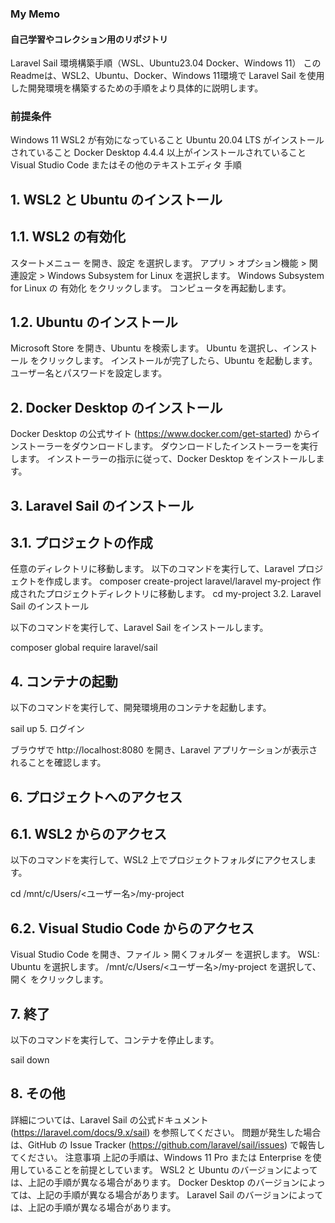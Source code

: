 

### My Memo

#### 自己学習やコレクション用のリポジトリ


Laravel Sail 環境構築手順（WSL、Ubuntu23.04 Docker、Windows 11）
このReadmeは、WSL2、Ubuntu、Docker、Windows 11環境で Laravel Sail を使用した開発環境を構築するための手順をより具体的に説明します。

### 前提条件
Windows 11 
WSL2 が有効になっていること
Ubuntu 20.04 LTS がインストールされていること
Docker Desktop 4.4.4 以上がインストールされていること
Visual Studio Code またはその他のテキストエディタ
手順
## 1. WSL2 と Ubuntu のインストール

## 1.1. WSL2 の有効化

スタートメニュー を開き、設定 を選択します。
アプリ > オプション機能 > 関連設定 > Windows Subsystem for Linux を選択します。
Windows Subsystem for Linux の 有効化 をクリックします。
コンピュータを再起動します。
## 1.2. Ubuntu のインストール

Microsoft Store を開き、Ubuntu を検索します。
Ubuntu を選択し、インストール をクリックします。
インストールが完了したら、Ubuntu を起動します。
ユーザー名とパスワードを設定します。
## 2. Docker Desktop のインストール

Docker Desktop の公式サイト (https://www.docker.com/get-started) からインストーラーをダウンロードします。
ダウンロードしたインストーラーを実行します。
インストーラーの指示に従って、Docker Desktop をインストールします。
## 3. Laravel Sail のインストール

## 3.1. プロジェクトの作成

任意のディレクトリに移動します。
以下のコマンドを実行して、Laravel プロジェクトを作成します。
composer create-project laravel/laravel my-project
作成されたプロジェクトディレクトリに移動します。
cd my-project
3.2. Laravel Sail のインストール

以下のコマンドを実行して、Laravel Sail をインストールします。

composer global require laravel/sail
## 4. コンテナの起動

以下のコマンドを実行して、開発環境用のコンテナを起動します。

sail up
5. ログイン

ブラウザで http://localhost:8080 を開き、Laravel アプリケーションが表示されることを確認します。

## 6. プロジェクトへのアクセス

## 6.1. WSL2 からのアクセス

以下のコマンドを実行して、WSL2 上でプロジェクトフォルダにアクセスします。

cd /mnt/c/Users/<ユーザー名>/my-project
## 6.2. Visual Studio Code からのアクセス

Visual Studio Code を開き、ファイル > 開くフォルダー を選択します。
WSL: Ubuntu を選択します。
/mnt/c/Users/<ユーザー名>/my-project を選択して、開く をクリックします。
## 7. 終了

以下のコマンドを実行して、コンテナを停止します。

sail down
## 8. その他

詳細については、Laravel Sail の公式ドキュメント (https://laravel.com/docs/9.x/sail) を参照してください。
問題が発生した場合は、GitHub の Issue Tracker (https://github.com/laravel/sail/issues) で報告してください。
注意事項
上記の手順は、Windows 11 Pro または Enterprise を使用していることを前提としています。
WSL2 と Ubuntu のバージョンによっては、上記の手順が異なる場合があります。
Docker Desktop のバージョンによっては、上記の手順が異なる場合があります。
Laravel Sail のバージョンによっては、上記の手順が異なる場合があります。
